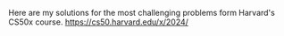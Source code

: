 Here are my solutions for the most challenging problems form Harvard's CS50x course.
https://cs50.harvard.edu/x/2024/
